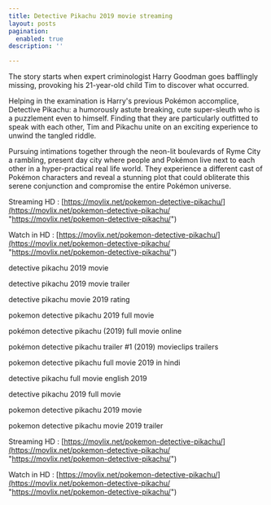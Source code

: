 ```yaml
---
title: Detective Pikachu 2019 movie streaming
layout: posts
pagination:
  enabled: true
description: ''

---
```

The story starts when expert criminologist Harry Goodman goes bafflingly missing, provoking his 21-year-old child Tim to discover what occurred.

Helping in the examination is Harry's previous Pokémon accomplice, Detective Pikachu: a humorously astute breaking, cute super-sleuth who is a puzzlement even to himself. Finding that they are particularly outfitted to speak with each other, Tim and Pikachu unite on an exciting experience to unwind the tangled riddle.

Pursuing intimations together through the neon-lit boulevards of Ryme City a rambling, present day city where people and Pokémon live next to each other in a hyper-practical real life world. They experience a different cast of Pokémon characters and reveal a stunning plot that could obliterate this serene conjunction and compromise the entire Pokémon universe.

Streaming HD : [https://movlix.net/pokemon-detective-pikachu/](https://movlix.net/pokemon-detective-pikachu/ "https://movlix.net/pokemon-detective-pikachu/")

Watch in HD : [https://movlix.net/pokemon-detective-pikachu/](https://movlix.net/pokemon-detective-pikachu/ "https://movlix.net/pokemon-detective-pikachu/")

detective pikachu 2019 movie

detective pikachu 2019 movie trailer

detective pikachu movie 2019 rating

pokemon detective pikachu 2019 full movie

pokémon detective pikachu (2019) full movie online

pokémon detective pikachu trailer #1 (2019) movieclips trailers

pokemon detective pikachu full movie 2019 in hindi

detective pikachu full movie english 2019

detective pikachu 2019 full movie

pokemon detective pikachu 2019 movie

pokemon detective pikachu movie 2019 trailer

Streaming HD : [https://movlix.net/pokemon-detective-pikachu/](https://movlix.net/pokemon-detective-pikachu/ "https://movlix.net/pokemon-detective-pikachu/")

Watch in HD : [https://movlix.net/pokemon-detective-pikachu/](https://movlix.net/pokemon-detective-pikachu/ "https://movlix.net/pokemon-detective-pikachu/")